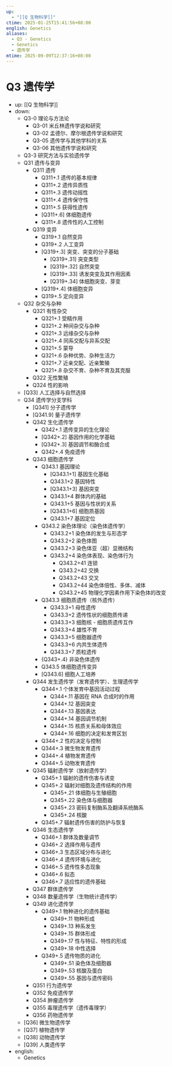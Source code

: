 ```yaml
---
up:
  - "[[Q 生物科学]]"
ctime: 2025-01-25T15:41:56+08:00
english: Genetics
aliases:
  - Q3 - Genetics
  - Genetics
  - 遗传学
mtime: 2025-09-09T12:37:16+08:00
---
```


# Q3 遗传学

- up: [[Q 生物科学]]
- down:
	- Q3-0 理论与方法论
		- Q3-01 米丘林遗传学说和研究
		- Q3-02 孟德尔、摩尔根遗传学说和研究
		- Q3-05 遗传学与其他学科的关系
		- Q3-06 其他遗传学说和研究
	- Q3-3 研究方法与实验遗传学
	- Q31 遗传与变异
		- Q311 遗传
			- Q311+.1 遗传的基本规律
			- Q311+.2 遗传异质性
			- Q311+.3 遗传动摇性
			- Q311+.4 遗传保守性
			- Q311+.5 获得性遗传
			- [Q311+.6] 体细胞遗传
			- Q311+.8 遗传性的人工控制
		- Q319 变异
			- Q319+.1 自然变异
			- Q319+.2 人工变异
			- [Q319+.3] 突变、突变的分子基础
				- [Q319+.31] 突变类型
				- [Q319+.32] 自然突变
				- [Q319+.33] 诱发突变及其作用因素
				- [Q319+.34] 体细胞突变、芽变
			- [Q319+.4] 体细胞变异
			- Q319+.5 定向变异
	- Q32 杂交与杂种
		- Q321 有性杂交
			- Q321+.1 受精作用
			- Q321+.2 种间杂交与杂种
			- Q321+.3 远缘杂交与杂种
			- Q321+.4 同系交配与异系交配
			- Q321+.5 蒙导
			- Q321+.6 杂种优势、杂种生活力
			- Q321+.7 近亲交配、近亲繁殖
			- Q321+.8 杂交不育、杂种不育及其克服
		- Q322 无性繁殖
		- Q324 性的影响
	- [Q33] 人工选择与自然选择
	- Q34 遗传学分支学科
		- [Q341] 分子遗传学
		- [Q341.9] 量子遗传学
		- Q342 生化遗传学
			- Q342+.1 遗传变异的生化理论
			- [Q342+.2] 基因作用的化学基础
			- [Q342+.3] 基因调节和酶合成
			- Q342+.4 免疫遗传
		- Q343 细胞遗传学
			- Q343.1 基因理论
				- [Q343.1+1] 基因生化基础
				- Q343.1+2 基因特性
				- [Q343.1+3] 基因突变
				- Q343.1+4 群体内的基础
				- Q343.1+5 基因与性状的关系
				- [Q343.1+6] 细胞质基因
				- Q343.1+7 基因定位
			- Q343.2 染色体理论（染色体遗传学）
				- Q343.2+1 染色体的发生与形态学
				- Q343.2+2 染色体图
				- Q343.2+3 染色体亚（超）显微结构
				- Q343.2+4 染色体表现、染色体行为
					- Q343.2+41 连锁
					- Q343.2+42 交换
					- Q343.2+43 交叉
					- Q343.2+44 染色体倍性、多体、减体
					- Q343.2+45 物理化学因素作用下染色体的改变
			- Q343.3 细胞质遗传（核外遗传）
				- Q343.3+1 母性遗传
				- Q343.3+2 遗传性状的细胞质传递
				- Q343.3+3 细胞核 - 细胞质遗传互作
				- Q343.3+4 雄性不育
				- Q343.3+5 细胞器遗传
				- Q343.3+6 内共生体遗传
				- Q343.3+7 质粒遗传
			- {Q343+.4} 非染色体遗传
			- Q343.5 体细胞遗传变异
			- [Q343.6] 细胞人工培养
		- Q344 发生遗传学（发育遗传学）、生理遗传学
			- Q344+.1 个体发育中基因活动过程
				- Q344+.11 基因在 RNA 合成时的作用
				- Q344+.12 基因突变
				- Q344+.13 基因表达
				- Q344+.14 基因调节机制
				- Q344+.15 核质关系和母体效应
				- Q344+.16 细胞的决定和发育区划
			- Q344+.2 性的决定与控制
			- Q344+.3 微生物发育遗传
			- Q344+.4 植物发育遗传
			- Q344+.5 动物发育遗传
		- Q345 辐射遗传学（放射遗传学）
			- Q345+.1 辐射的遗传伤害与诱变
			- Q345+.2 辐射对细胞及遗传结构的作用
				- Q345+.21 体细胞与生殖细胞
				- Q345+.22 染色体与细胞器
				- Q345+.23 密码复制酶系及翻译系统酶系
				- Q345+.24 核酸
			- Q345+.7 辐射遗传伤害的防护与恢复
		- Q346 生态遗传学
			- Q346+.1 群体及数量调节
			- Q346+.2 选择作用与遗传
			- Q346+.3 生态区域分布与进化
			- Q346+.4 遗传环境与进化
			- Q346+.5 遗传性多态现象
			- Q346+.6 拟态
			- Q346+.7 适应性的遗传基础
		- Q347 群体遗传学
		- Q348 数量遗传学（生物统计遗传学）
		- Q349 进化遗传学
			- Q349+.1 物种进化的遗传基础
				- Q349+.11 物种形成
				- Q349+.13 种系发生
				- Q349+.15 群体形成
				- Q349+.17 性与特征、特性的形成
				- Q349+.18 中性选择
			- Q349+.5 遗传物质的进化
				- Q349+.51 染色体及细胞器
				- Q349+.53 核酸及蛋白
				- Q349+.55 基因与遗传密码
		- Q351 行为遗传学
		- Q352 免疫遗传学
		- Q354 肿瘤遗传学
		- Q355 毒理遗传学（遗传毒理学）
		- Q356 药物遗传学
	- [Q36] 微生物遗传学
	- [Q37] 植物遗传学
	- [Q38] 动物遗传学
	- [Q39] 人类遗传学
- english:
	- Genetics
